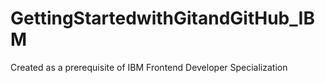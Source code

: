 # GettingStartedwithGitandGitHub_IBM
Created as a prerequisite of IBM Frontend Developer Specialization 
